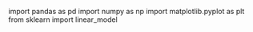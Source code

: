 import pandas as pd
import numpy as np
import matplotlib.pyplot as plt
from sklearn import linear_model
